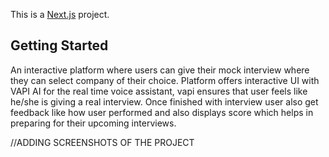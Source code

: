 This is a [Next.js](https://nextjs.org) project.

## Getting Started

An interactive platform where users can give their mock interview where they can select company of their choice. Platform offers interactive UI with VAPI AI for the real time voice assistant, vapi ensures that user feels like he/she is giving a real interview. Once finished with interview user also get feedback like how user performed and also displays score which helps in preparing for their upcoming interviews.

//ADDING SCREENSHOTS OF THE PROJECT

